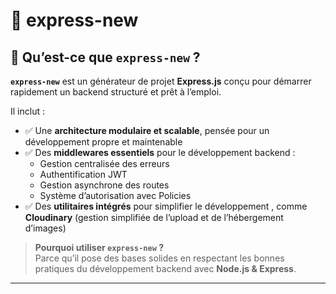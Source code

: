 # 🚀 express-new

## 📌 Qu’est-ce que `express-new` ?

**`express-new`** est un générateur de projet **Express.js** conçu pour démarrer rapidement un backend structuré et prêt à l’emploi.

Il inclut :
- ✅ Une **architecture modulaire et scalable**, pensée pour un développement propre et maintenable  
- ✅ Des **middlewares essentiels** pour le développement backend :  
   - Gestion centralisée des erreurs  
   - Authentification JWT  
   - Gestion asynchrone des routes  
   - Système d’autorisation avec Policies
- ✅ Des **utilitaires intégrés** pour simplifier le développement , comme **Cloudinary** (gestion simplifiée de l’upload et de l’hébergement d’images)

> **Pourquoi utiliser `express-new` ?**  
> Parce qu’il pose des bases solides en respectant les bonnes pratiques du développement backend avec **Node.js & Express**.

---
